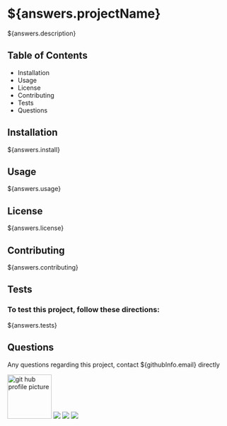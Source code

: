 <h1>${answers.projectName}</h1>
<p>${answers.description}</p>
<h2>Table of Contents</h2>
<ul> 
 <li>Installation</li>                       
 <li>Usage</li> 
 <li>License</li> 
 <li>Contributing</li> 
 <li>Tests</li>
 <li>Questions</li>
</ul>
<h2>Installation</h2>                         
<p>${answers.install}</p>
<h2>Usage</h2>
<p>${answers.usage}</p> 
<h2>License</h2>
<p>${answers.license}</p>
<h2>Contributing</h2>
<p>${answers.contributing}</p>
<h2>Tests</h2>
<h3>To test this project, follow these directions:</h3>
<p>${answers.tests}</p>
<h2>Questions</h2>
<p style="strong">Any questions regarding this project, contact ${githubInfo.email} directly</p> 
<img src="${githubInfo.avatar_url}" alt="git hub profile picture" height="100" width="100">
<img src="https://img.shields.io/badge/Node-12.16.3-brightgreen">
<img src="https://img.shields.io/github/followers/denzgrant?label=follow&style=social">
<img src="https://img.shields.io/badge/-JavaScript-brightgreen">

